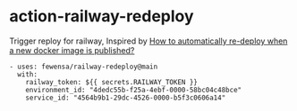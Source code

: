 action-railway-redeploy
===


Trigger reploy for railway, Inspired by [How to automatically re-deploy when a new docker image is published?](https://help.railway.app/questions/how-to-automatically-re-deploy-when-a-ne-c181402a)


```
- uses: fewensa/railway-redeploy@main
  with:
    railway_token: ${{ secrets.RAILWAY_TOKEN }}
    environment_id: "4dedc55b-f25a-4ebf-0000-58bc04c48bce"
    service_id: "4564b9b1-29dc-4526-0000-b5f3c0606a14"
```
